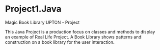 # Project1.Java
Magic Book Library
UPTON - Project

This Java Project is a production focus on classes and methods to display an example of
Real Life Project. A Book Library  shows patterns and construction on a book library
for the user interaction.
